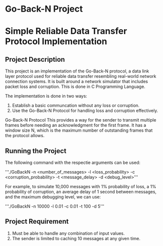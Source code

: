 # Go-Back-N Project
# Simple Reliable Data Transfer Protocol Implementation

## Project Description
This project is an implementation of the Go-Back-N protocol, a data link layer protocol used for reliable data transfer resembling real-world network connection systems. It is built around a network simulator that includes packet loss and corruption. This is done in C Programming Language.

The implementation is done in two ways:
1. Establish a basic communcation without any loss or corruption.
2. Use the Go-Back-N Protocol for handling loss and corruption effectively.

Go-Back-N Protocol
This provides a way for the sender to transmit multiple frames before needing an acknowledgment for the first frame. It has a window size N, which is the maximum number of outstanding frames that the protocol allows. 

## Running the Project
The following command with the respectie arguments can be used:

'''./GoBackN -n <number_of_messages> -l <loss_probability> -c <corruption_probability> -t <message_delay> -d <debug_level>'''

For example, to simulate 10,000 messages with 1% probability of loss, a 1% probability of corruption, an average delay of 1 second between messages, and the maximum debugging level, we can use:

'''./GoBackN -n 10000 -l 0.01 -c 0.01 -t 100 -d 5'''


## Project Requirement
1. Must be able to handle any combination of input values.
2. The sender is limited to caching 10 messages at any given time.
